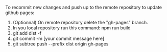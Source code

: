To recommit new changes and push up to the remote repository to update github pages:

1. (Optionnal) On remote repository delete the "gh-pages" branch. 
2. In you local repository run this command: npm run build
3. git add dist -f
4. git commit -m [your commit message here]
5. git subtree push --prefix dist origin gh-pages